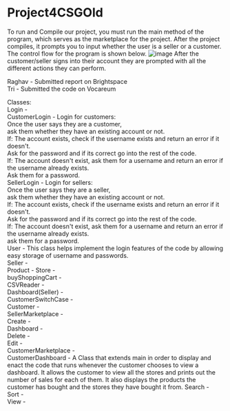 # Project4CSGOld
To run and Compile our project, you must run the main method of the program, which serves as the marketplace for the project. After the project compiles, it prompts you to input whether the user is a seller or a customer. The control flow for the program is shown below.
![image](https://github.com/SuhaasNachannagari/Project4CSGOld/assets/143854535/2f61bb32-a6c5-44c7-ad02-e91005411eac)
After the customer/seller signs into their account they are prompted with all the different actions they can perform.

Raghav - Submitted report on Brightspace  
Tri - Submitted the code on Vocareum

Classes:  
  Login -  
    CustomerLogin - Login for customers:  
      Once the user says they are a customer,   
      ask them whether they have an existing account or not.   
      If: The account exists, check if the username exists and return an error if it doesn't.  
      Ask for the password and if its correct go into the rest of the code.   
      If: The account doesn't exist, ask them for a username and return an error if the username already exists.  
      Ask them for a password.  
    SellerLogin -  Login for sellers:   
      Once the user says they are a seller,  
      ask them whether they have an existing account or not.  
      If: The account exists, check if the username exists and return an error if it doesn't.   
      Ask for the password and if its correct go into the rest of the code.   
      If: The account doesn't exist, ask them for a username and return an error if the username already exists.   
      ask them for a password.   
    User - This class helps implement the login features of the code by allowing easy storage of username and passwords.  
  Seller -  
  Product - 
  Store -  
  buyShoppingCart -  
  CSVReader -  
  Dashboard(Seller) -  
  CustomerSwitchCase -  
  Customer -  
  SellerMarketplace -  
    Create -  
    Dashboard -  
    Delete -   
    Edit -  
  CustomerMarketplace -   
    CustomerDashboard - A Class that extends main in order to display and enact the code that runs whenever the customer chooses to view a dashboard. It allows the customer       to view all the stores and prints out the number of sales for each of them. It also displays the products the customer has bought and the stores they have bought it         from. 
    Search -   
    Sort -   
    View -  

